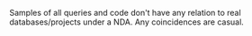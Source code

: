 Samples of all queries and code don't have any relation to real databases/projects under a NDA. Any coincidences are casual.
